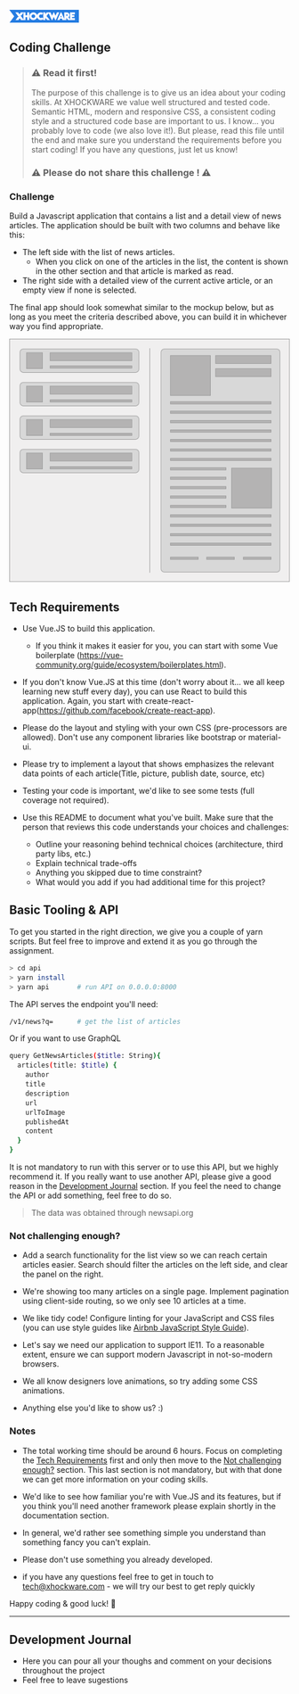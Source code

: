 <p align="left">
  <img src="xhockware.jpg">
</p>

## Coding Challenge

> ### ⚠️ Read it first!
>
> The purpose of this challenge is to give us an idea about your coding skills.
> At XHOCKWARE we value well structured and tested code. Semantic HTML, modern and responsive CSS, a consistent coding style and a structured code base are important to us.
> I know... you probably love to code (we also love it!). But please, read this file until the end and make sure you understand the requirements before you start coding! If you have any questions, just let us know!
>
> ### ⚠ Please do not share this challenge ! ⚠

### Challenge

Build a Javascript application that contains a list and a detail view of news articles.
The application should be built with two columns and behave like this:

- The left side with the list of news articles.
  - When you click on one of the articles in the list, the content is shown in the other section and that article is marked as read.
- The right side with a detailed view of the current active article, or an empty view if none is selected.

The final app should look somewhat similar to the mockup below, but as long as you meet the criteria described above, you can build it in whichever way you find appropriate.

<p align="center">
  <img src="fe_hiring_challenge.png">
</p>

## Tech Requirements

- Use Vue.JS to build this application.

  - If you think it makes it easier for you, you can start with some Vue boilerplate (https://vue-community.org/guide/ecosystem/boilerplates.html).

- If you don't know Vue.JS at this time (don't worry about it... we all keep learning new stuff every day), you can use React to build this application. Again, you start with create-react-app(https://github.com/facebook/create-react-app).

- Please do the layout and styling with your own CSS (pre-processors are allowed). Don't use any component libraries like bootstrap or material-ui.

- Please try to implement a layout that shows emphasizes the relevant data points of each article(Title, picture, publish date, source, etc)

- Testing your code is important, we'd like to see some tests (full coverage not required).

- Use this README to document what you've built. Make sure that the person that reviews this code understands your choices and challenges:
  - Outline your reasoning behind technical choices (architecture, third party libs, etc.)
  - Explain technical trade-offs
  - Anything you skipped due to time constraint?
  - What would you add if you had additional time for this project?

## Basic Tooling & API

To get you started in the right direction, we give you a couple of yarn scripts. But feel free to improve and extend it as you go through the assignment.

```sh
> cd api
> yarn install
> yarn api       # run API on 0.0.0.0:8000
```

The API serves the endpoint you'll need:

```sh
/v1/news?q=      # get the list of articles
```

Or if you want to use GraphQL

```sh
query GetNewsArticles($title: String){
  articles(title: $title) {
    author
    title
    description
    url
    urlToImage
    publishedAt
    content
  }
}
```

It is not mandatory to run with this server or to use this API, but we highly recommend it. If you really want to use another API, please give a good reason in the [Development Journal](#development-journal) section. If you feel the need to change the API or add something, feel free to do so.

> The data was obtained through newsapi.org

### Not challenging enough?

- Add a search functionality for the list view so we can reach certain articles easier. Search should filter the articles on the left side, and clear the panel on the right.

- We're showing too many articles on a single page. Implement pagination using client-side routing, so we only see 10 articles at a time.

- We like tidy code! Configure linting for your JavaScript and CSS files (you can use style guides like [Airbnb JavaScript Style Guide](https://github.com/airbnb/javascript)).

- Let's say we need our application to support IE11. To a reasonable extent, ensure we can support modern Javascript in not-so-modern browsers.

- We all know designers love animations, so try adding some CSS animations.

- Anything else you'd like to show us? :)

### Notes

- The total working time should be around 6 hours. Focus on completing the [Tech Requirements](#tech-requirements) first and only then move to the [Not challenging enough?](#not-challenging-enough) section. This last section is not mandatory, but with that done we can get more information on your coding skills.

- We'd like to see how familiar you're with Vue.JS and its features, but if you think you'll need another framework please explain shortly in the documentation section.

- In general, we'd rather see something simple you understand than something fancy you can't explain.

- Please don't use something you already developed.

- if you have any questions feel free to get in touch to [tech@xhockware.com](mailto:tech@xhockware.com) - we will try our best to get reply quickly

Happy coding & good luck! 🚀

---

## Development Journal

- Here you can pour all your thoughs and comment on your decisions throughout the project
- Feel free to leave sugestions
